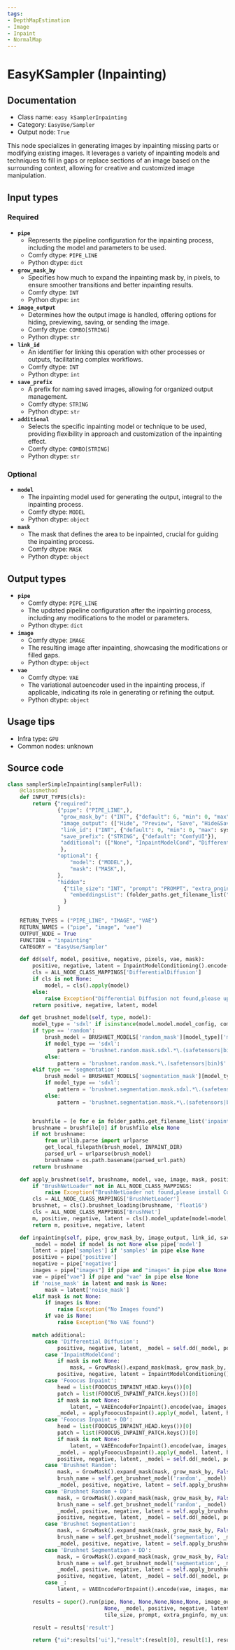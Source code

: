```yaml
---
tags:
- DepthMapEstimation
- Image
- Inpaint
- NormalMap
---
```


# EasyKSampler (Inpainting)
## Documentation
- Class name: `easy kSamplerInpainting`
- Category: `EasyUse/Sampler`
- Output node: `True`

This node specializes in generating images by inpainting missing parts or modifying existing images. It leverages a variety of inpainting models and techniques to fill in gaps or replace sections of an image based on the surrounding context, allowing for creative and customized image manipulation.
## Input types
### Required
- **`pipe`**
    - Represents the pipeline configuration for the inpainting process, including the model and parameters to be used.
    - Comfy dtype: `PIPE_LINE`
    - Python dtype: `dict`
- **`grow_mask_by`**
    - Specifies how much to expand the inpainting mask by, in pixels, to ensure smoother transitions and better inpainting results.
    - Comfy dtype: `INT`
    - Python dtype: `int`
- **`image_output`**
    - Determines how the output image is handled, offering options for hiding, previewing, saving, or sending the image.
    - Comfy dtype: `COMBO[STRING]`
    - Python dtype: `str`
- **`link_id`**
    - An identifier for linking this operation with other processes or outputs, facilitating complex workflows.
    - Comfy dtype: `INT`
    - Python dtype: `int`
- **`save_prefix`**
    - A prefix for naming saved images, allowing for organized output management.
    - Comfy dtype: `STRING`
    - Python dtype: `str`
- **`additional`**
    - Selects the specific inpainting model or technique to be used, providing flexibility in approach and customization of the inpainting effect.
    - Comfy dtype: `COMBO[STRING]`
    - Python dtype: `str`
### Optional
- **`model`**
    - The inpainting model used for generating the output, integral to the inpainting process.
    - Comfy dtype: `MODEL`
    - Python dtype: `object`
- **`mask`**
    - The mask that defines the area to be inpainted, crucial for guiding the inpainting process.
    - Comfy dtype: `MASK`
    - Python dtype: `object`
## Output types
- **`pipe`**
    - Comfy dtype: `PIPE_LINE`
    - The updated pipeline configuration after the inpainting process, including any modifications to the model or parameters.
    - Python dtype: `dict`
- **`image`**
    - Comfy dtype: `IMAGE`
    - The resulting image after inpainting, showcasing the modifications or filled gaps.
    - Python dtype: `object`
- **`vae`**
    - Comfy dtype: `VAE`
    - The variational autoencoder used in the inpainting process, if applicable, indicating its role in generating or refining the output.
    - Python dtype: `object`
## Usage tips
- Infra type: `GPU`
- Common nodes: unknown


## Source code
```python
class samplerSimpleInpainting(samplerFull):
    @classmethod
    def INPUT_TYPES(cls):
        return {"required":
                {"pipe": ("PIPE_LINE",),
                 "grow_mask_by": ("INT", {"default": 6, "min": 0, "max": 64, "step": 1}),
                 "image_output": (["Hide", "Preview", "Save", "Hide&Save", "Sender", "Sender&Save"],{"default": "Preview"}),
                 "link_id": ("INT", {"default": 0, "min": 0, "max": sys.maxsize, "step": 1}),
                 "save_prefix": ("STRING", {"default": "ComfyUI"}),
                 "additional": (["None", "InpaintModelCond", "Differential Diffusion", "Fooocus Inpaint", "Fooocus Inpaint + DD", "Brushnet Random", "Brushnet Random + DD", "Brushnet Segmentation", "Brushnet Segmentation + DD"],{"default": "None"})
                 },
                "optional": {
                    "model": ("MODEL",),
                    "mask": ("MASK",),
                },
                "hidden":
                  {"tile_size": "INT", "prompt": "PROMPT", "extra_pnginfo": "EXTRA_PNGINFO", "my_unique_id": "UNIQUE_ID",
                    "embeddingsList": (folder_paths.get_filename_list("embeddings"),)
                  }
                }

    RETURN_TYPES = ("PIPE_LINE", "IMAGE", "VAE")
    RETURN_NAMES = ("pipe", "image", "vae")
    OUTPUT_NODE = True
    FUNCTION = "inpainting"
    CATEGORY = "EasyUse/Sampler"

    def dd(self, model, positive, negative, pixels, vae, mask):
        positive, negative, latent = InpaintModelConditioning().encode(positive, negative, pixels, vae, mask)
        cls = ALL_NODE_CLASS_MAPPINGS['DifferentialDiffusion']
        if cls is not None:
            model, = cls().apply(model)
        else:
            raise Exception("Differential Diffusion not found,please update comfyui")
        return positive, negative, latent, model

    def get_brushnet_model(self, type, model):
        model_type = 'sdxl' if isinstance(model.model.model_config, comfy.supported_models.SDXL) else 'sd1'
        if type == 'random':
            brush_model = BRUSHNET_MODELS['random_mask'][model_type]['model_url']
            if model_type == 'sdxl':
                pattern = 'brushnet.random.mask.sdxl.*\.(safetensors|bin)$'
            else:
                pattern = 'brushnet.random.mask.*\.(safetensors|bin)$'
        elif type == 'segmentation':
            brush_model = BRUSHNET_MODELS['segmentation_mask'][model_type]['model_url']
            if model_type == 'sdxl':
                pattern = 'brushnet.segmentation.mask.sdxl.*\.(safetensors|bin)$'
            else:
                pattern = 'brushnet.segmentation.mask.*\.(safetensors|bin)$'


        brushfile = [e for e in folder_paths.get_filename_list('inpaint') if re.search(pattern, e, re.IGNORECASE)]
        brushname = brushfile[0] if brushfile else None
        if not brushname:
            from urllib.parse import urlparse
            get_local_filepath(brush_model, INPAINT_DIR)
            parsed_url = urlparse(brush_model)
            brushname = os.path.basename(parsed_url.path)
        return brushname

    def apply_brushnet(self, brushname, model, vae, image, mask, positive, negative, scale=1.0, start_at=0, end_at=10000):
        if "BrushNetLoader" not in ALL_NODE_CLASS_MAPPINGS:
            raise Exception("BrushNetLoader not found,please install ComfyUI-BrushNet")
        cls = ALL_NODE_CLASS_MAPPINGS['BrushNetLoader']
        brushnet, = cls().brushnet_loading(brushname, 'float16')
        cls = ALL_NODE_CLASS_MAPPINGS['BrushNet']
        m, positive, negative, latent = cls().model_update(model=model, vae=vae, image=image, mask=mask, brushnet=brushnet, positive=positive, negative=negative, scale=scale, start_at=start_at, end_at=end_at)
        return m, positive, negative, latent

    def inpainting(self, pipe, grow_mask_by, image_output, link_id, save_prefix, additional, model=None, mask=None, tile_size=None, prompt=None, extra_pnginfo=None, my_unique_id=None, force_full_denoise=False, disable_noise=False):
        _model = model if model is not None else pipe['model']
        latent = pipe['samples'] if 'samples' in pipe else None
        positive = pipe['positive']
        negative = pipe['negative']
        images = pipe["images"] if pipe and "images" in pipe else None
        vae = pipe["vae"] if pipe and "vae" in pipe else None
        if 'noise_mask' in latent and mask is None:
            mask = latent['noise_mask']
        elif mask is not None:
            if images is None:
                raise Exception("No Images found")
            if vae is None:
                raise Exception("No VAE found")

        match additional:
            case 'Differential Diffusion':
                positive, negative, latent, _model = self.dd(_model, positive, negative, images, vae, mask)
            case 'InpaintModelCond':
                if mask is not None:
                    mask, = GrowMask().expand_mask(mask, grow_mask_by, False)
                positive, negative, latent = InpaintModelConditioning().encode(positive, negative, images, vae, mask)
            case 'Fooocus Inpaint':
                head = list(FOOOCUS_INPAINT_HEAD.keys())[0]
                patch = list(FOOOCUS_INPAINT_PATCH.keys())[0]
                if mask is not None:
                    latent, = VAEEncodeForInpaint().encode(vae, images, mask, grow_mask_by)
                _model, = applyFooocusInpaint().apply(_model, latent, head, patch)
            case 'Fooocus Inpaint + DD':
                head = list(FOOOCUS_INPAINT_HEAD.keys())[0]
                patch = list(FOOOCUS_INPAINT_PATCH.keys())[0]
                if mask is not None:
                    latent, = VAEEncodeForInpaint().encode(vae, images, mask, grow_mask_by)
                _model, = applyFooocusInpaint().apply(_model, latent, head, patch)
                positive, negative, latent, _model = self.dd(_model, positive, negative, images, vae, mask)
            case 'Brushnet Random':
                mask, = GrowMask().expand_mask(mask, grow_mask_by, False)
                brush_name = self.get_brushnet_model('random', _model)
                _model, positive, negative, latent = self.apply_brushnet(brush_name, _model, vae, images, mask, positive, negative)
            case 'Brushnet Random + DD':
                mask, = GrowMask().expand_mask(mask, grow_mask_by, False)
                brush_name = self.get_brushnet_model('random', _model)
                _model, positive, negative, latent = self.apply_brushnet(brush_name, _model, vae, images, mask, positive, negative)
                positive, negative, latent, _model = self.dd(_model, positive, negative, images, vae, mask)
            case 'Brushnet Segmentation':
                mask, = GrowMask().expand_mask(mask, grow_mask_by, False)
                brush_name = self.get_brushnet_model('segmentation', _model)
                _model, positive, negative, latent = self.apply_brushnet(brush_name, _model, vae, images, mask, positive, negative)
            case 'Brushnet Segmentation + DD':
                mask, = GrowMask().expand_mask(mask, grow_mask_by, False)
                brush_name = self.get_brushnet_model('segmentation', _model)
                _model, positive, negative, latent = self.apply_brushnet(brush_name, _model, vae, images, mask, positive, negative)
                positive, negative, latent, _model = self.dd(_model, positive, negative, images, vae, mask)
            case _:
                latent, = VAEEncodeForInpaint().encode(vae, images, mask, grow_mask_by)

        results = super().run(pipe, None, None,None,None,None, image_output, link_id, save_prefix,
                               None, _model, positive, negative, latent, vae, None, None,
                               tile_size, prompt, extra_pnginfo, my_unique_id, force_full_denoise, disable_noise)

        result = results['result']

        return {"ui":results['ui'],"result":(result[0], result[1], result[0]['vae'],)}

```
